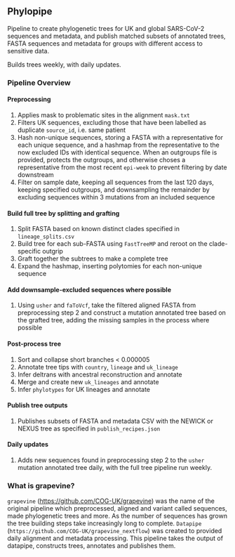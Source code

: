## Phylopipe

Pipeline to create phylogenetic trees for UK and global SARS-CoV-2 sequences and metadata, and publish matched subsets of annotated trees, FASTA sequences and metadata for groups with different access to sensitive data. 

Builds trees weekly, with daily updates.

### Pipeline Overview

#### Preprocessing

1. Applies mask to problematic sites in the alignment `mask.txt`
2. Filters UK sequences, excluding those that have been labelled as duplicate `source_id`,  i.e. same patient
3. Hash non-unique sequences, storing a FASTA with a representative for each unique sequence, and a hashmap from the representative to the now excluded IDs with identical sequence. When an outgroups file is provided, protects the outgroups, and otherwise choses a representative from the most recent `epi-week` to prevent filtering by date downstream
4. Filter on sample date, keeping all sequences from the last 120 days, keeping specified outgroups, and downsampling the remainder by excluding sequences within 3 mutations from an included sequence

#### Build full tree by splitting and grafting

1. Split FASTA based on known distinct clades specified in `lineage_splits.csv`
2. Build tree for each sub-FASTA using `FastTreeMP` and reroot on the clade-specific outgrip
3. Graft together the subtrees to make a complete tree
4. Expand the hashmap, inserting polytomies for each non-unique sequence

#### Add downsample-excluded sequences where possible

1. Using `usher` and `faToVcf`, take the filtered aligned FASTA from preprocessing step 2 and construct a mutation annotated tree based on the grafted tree, adding the missing samples in the process where possible

#### Post-process tree

1. Sort and collapse short branches < 0.000005
2. Annotate tree tips with `country`, `lineage` and `uk_lineage`
3. Infer deltrans with ancestral reconstruction and annotate
4. Merge and create new `uk_lineages` and annotate
5. Infer `phylotypes` for UK lineages and annotate

#### Publish tree outputs

1. Publishes subsets of FASTA and metadata CSV with the NEWICK or NEXUS tree as specified in `publish_recipes.json`

#### Daily updates

1. Adds new sequences found in preprocessing step 2 to the `usher` mutation annotated tree daily, with the full tree pipeline run weekly.

### What is grapevine?

`grapevine` (https://github.com/COG-UK/grapevine) was the name of the original pipeline which preprocessed, aligned and variant called sequences, made phylogenetic trees and more. As the number of sequences has grown the tree building steps take increasingly long to complete. `Datapipe` (`https://github.com/COG-UK/grapevine_nextflow`) was created to provided daily alignment and metadata processing. This pipeline takes the output of datapipe, constructs trees, annotates and publishes them.
